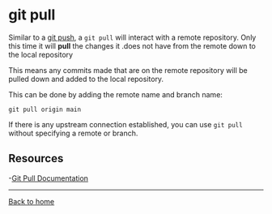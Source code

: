 # git pull

Similar to a [git push](./Push.md), a `git pull` will interact with a remote repository. Only this time it will **pull** the changes it .does not have from the remote down to the local repository

This means any commits made that are on the remote repository will be pulled down and added to the local repository.

This can be done by adding the remote name and branch name:
```
git pull origin main
```

If there is any upstream connection established, you can use `git pull` without specifying a remote or branch.

## Resources

-[Git Pull Documentation](https://git-scm.com/docs/git-pull)

---

[Back to home](../README.md)